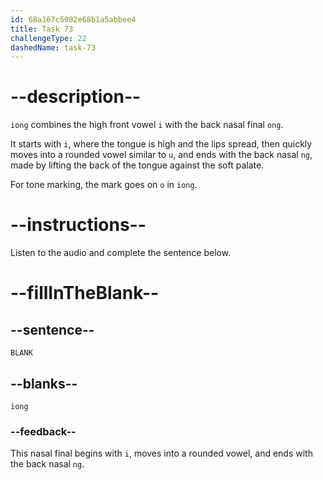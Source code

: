 ```yaml
---
id: 68a167c5982e68b1a5abbee4
title: Task 73
challengeType: 22
dashedName: task-73
---
```


<!-- (Audio) A: iong -->

# --description--

`iong` combines the high front vowel `i` with the back nasal final `ong`.  

It starts with `i`, where the tongue is high and the lips spread, then quickly moves into a rounded vowel similar to `u`, and ends with the back nasal `ng`, made by lifting the back of the tongue against the soft palate.  

For tone marking, the mark goes on `o` in `iong`.

# --instructions--

Listen to the audio and complete the sentence below.

# --fillInTheBlank--

## --sentence--

`BLANK`

## --blanks--

`iong`

### --feedback--

This nasal final begins with `i`, moves into a rounded vowel, and ends with the back nasal `ng`.
